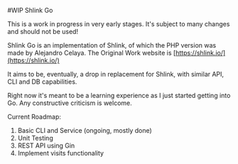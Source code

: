 #WIP Shlink Go

This is a work in progress in very early stages. It's subject to many changes and should not be used!

Shlink Go is an implementation of Shlink, of which the PHP version was made by Alejandro Celaya. The Original Work website is [https://shlink.io/](https://shlink.io/)

It aims to be, eventually, a drop in replacement for Shlink, with similar API, CLI and DB capabilities.

Right now it's meant to be a learning experience as I just started getting into Go. Any constructive criticism is welcome.

Current Roadmap:

1. Basic CLI and Service (ongoing, mostly done)
2. Unit Testing
3. REST API using Gin
4. Implement visits functionality
